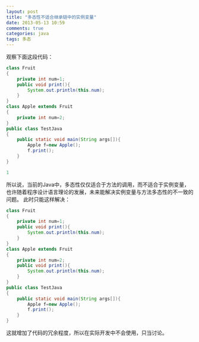 ```yaml
---
layout: post
title: "多态性不适合继承链中的实例变量"
date: 2013-05-13 10:59
comments: true
categories: java
tags: 多态
---
```


观察下面这段代码：
``` java Pol1
class Fruit
{
	private int num=1;
	public void print(){
		System.out.println(this.num);
	}
}
class Apple extends Fruit
{
	private int num=2;
}
public class TestJava
{
	public static void main(String args[]){
		Apple f=new Apple();
		f.print();
	}
}
```
``` java 结果为：
1
```
所以说，当前的Java中，多态性仅仅适合于方法的调用，而不适合于实例变量，也许随着程序设计语言理论的发展，未来能解决实例变量与方法多态性的不一致的问题。
此时只能这样解决：
``` java Pol2
class Fruit
{
	private int num=1;
	public void print(){
		System.out.println(this.num);
	}
}
class Apple extends Fruit
{
	private int num=2;
	public void print(){
		System.out.println(this.num);
	}
}
public class TestJava
{
	public static void main(String args[]){
		Apple f=new Apple();
		f.print();
	}
}
```
这就增加了代码的冗余程度，所以在实际开发中不会使用，只当讨论。